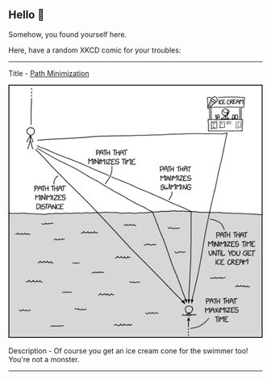 ## Hello 👀

Somehow, you found yourself here.

Here, have a random XKCD comic for your troubles:

-----------------------------------

Title - [Path Minimization](https://xkcd.com/2821)

![Path Minimization](./random_comic.png)

Description - Of course you get an ice cream cone for the swimmer too! You're not a monster.

-----------------------------------